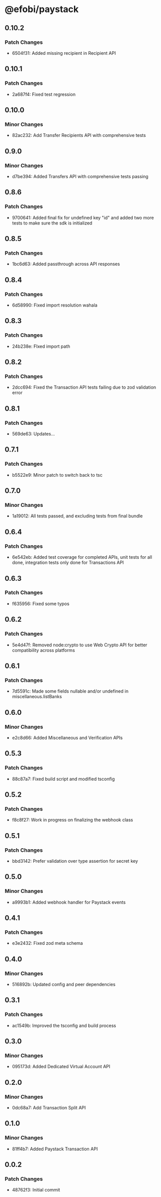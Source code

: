 # @efobi/paystack

## 0.10.2

### Patch Changes

- 6504f31: Added missing recipient in Recipient API

## 0.10.1

### Patch Changes

- 2a687f4: Fixed test regression

## 0.10.0

### Minor Changes

- 82ac232: Add Transfer Recipients API with comprehensive tests

## 0.9.0

### Minor Changes

- d7be394: Added Transfers API with comprehensive tests passing

## 0.8.6

### Patch Changes

- 9700641: Added final fix for undefined key "id" and added two more tests to make sure the sdk is initialized

## 0.8.5

### Patch Changes

- 1bc6d63: Added passthrough across API responses

## 0.8.4

### Patch Changes

- 6d58990: Fixed import resolution wahala

## 0.8.3

### Patch Changes

- 24b238e: FIxed import path

## 0.8.2

### Patch Changes

- 2dcc694: Fixed the Transaction API tests failing due to zod validation error

## 0.8.1

### Patch Changes

- 569de63: Updates...

## 0.7.1

### Patch Changes

- b5522e9: Minor patch to switch back to tsc

## 0.7.0

### Minor Changes

- 1a19012: All tests passed, and excluding tests from final bundle

## 0.6.4

### Patch Changes

- 6e542eb: Added test coverage for completed APIs, unit tests for all done, integration tests only done for Transactions API

## 0.6.3

### Patch Changes

- f635956: Fixed some typos

## 0.6.2

### Patch Changes

- 5e4d47f: Removed node:crypto to use Web Crypto API for better compatibility across platforms

## 0.6.1

### Patch Changes

- 7d5591c: Made some fields nullable and/or undefined in miscellaneous.listBanks

## 0.6.0

### Minor Changes

- e2c8d66: Added Miscellaneous and Verification APIs

## 0.5.3

### Patch Changes

- 88c87a7: Fixed build script and modified tsconfig

## 0.5.2

### Patch Changes

- f8c8f27: Work in progress on finalizing the webhook class

## 0.5.1

### Patch Changes

- bbd3142: Prefer validation over type assertion for secret key

## 0.5.0

### Minor Changes

- a9993b1: Added webhook handler for Paystack events

## 0.4.1

### Patch Changes

- e3e2432: Fixed zod meta schema

## 0.4.0

### Minor Changes

- 516892b: Updated config and peer dependencies

## 0.3.1

### Patch Changes

- ac1549b: Improved the tsconfig and build process

## 0.3.0

### Minor Changes

- 095173d: Added Dedicated Virtual Account API

## 0.2.0

### Minor Changes

- 0dc68a7: Add Transaction Split API

## 0.1.0

### Minor Changes

- 81ff4b7: Added Paystack Transaction API

## 0.0.2

### Patch Changes

- 48762f3: Initial commit

